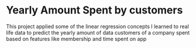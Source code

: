 # Yearly Amount Spent by customers
 This project applied some of the linear regression concepts I learned to real life data to predict the yearly amount of data customers of a company spent based on features like membership and time spent on app
